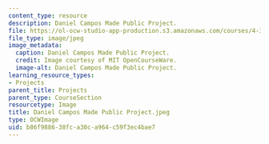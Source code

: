 ```yaml
---
content_type: resource
description: Daniel Campos Made Public Project.
file: https://ol-ocw-studio-app-production.s3.amazonaws.com/courses/4-301-introduction-to-the-visual-arts-spring-2007/b86f988638fca30ca964c59f3ec4bae7_DanielCamposMadePublicProject.jpeg
file_type: image/jpeg
image_metadata:
  caption: Daniel Campos Made Public Project.
  credit: Image courtesy of MIT OpenCourseWare.
  image-alt: Daniel Campos Made Public Project.
learning_resource_types:
- Projects
parent_title: Projects
parent_type: CourseSection
resourcetype: Image
title: Daniel Campos Made Public Project.jpeg
type: OCWImage
uid: b86f9886-38fc-a30c-a964-c59f3ec4bae7
---
```

